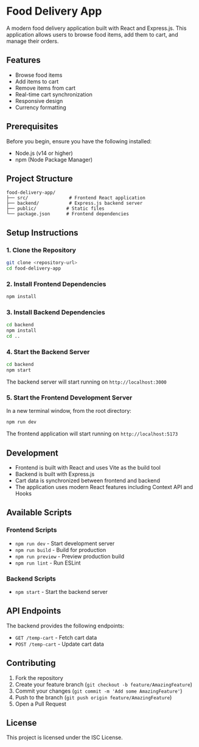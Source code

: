 # Food Delivery App

A modern food delivery application built with React and Express.js. This application allows users to browse food items, add them to cart, and manage their orders.

## Features

- Browse food items
- Add items to cart
- Remove items from cart
- Real-time cart synchronization
- Responsive design
- Currency formatting

## Prerequisites

Before you begin, ensure you have the following installed:
- Node.js (v14 or higher)
- npm (Node Package Manager)

## Project Structure

```
food-delivery-app/
├── src/               # Frontend React application
├── backend/           # Express.js backend server
├── public/           # Static files
└── package.json      # Frontend dependencies
```

## Setup Instructions

### 1. Clone the Repository

```bash
git clone <repository-url>
cd food-delivery-app
```

### 2. Install Frontend Dependencies

```bash
npm install
```

### 3. Install Backend Dependencies

```bash
cd backend
npm install
cd ..
```

### 4. Start the Backend Server

```bash
cd backend
npm start
```

The backend server will start running on `http://localhost:3000`

### 5. Start the Frontend Development Server

In a new terminal window, from the root directory:

```bash
npm run dev
```

The frontend application will start running on `http://localhost:5173`

## Development

- Frontend is built with React and uses Vite as the build tool
- Backend is built with Express.js
- Cart data is synchronized between frontend and backend
- The application uses modern React features including Context API and Hooks

## Available Scripts

### Frontend Scripts
- `npm run dev` - Start development server
- `npm run build` - Build for production
- `npm run preview` - Preview production build
- `npm run lint` - Run ESLint

### Backend Scripts
- `npm start` - Start the backend server

## API Endpoints

The backend provides the following endpoints:
- `GET /temp-cart` - Fetch cart data
- `POST /temp-cart` - Update cart data

## Contributing

1. Fork the repository
2. Create your feature branch (`git checkout -b feature/AmazingFeature`)
3. Commit your changes (`git commit -m 'Add some AmazingFeature'`)
4. Push to the branch (`git push origin feature/AmazingFeature`)
5. Open a Pull Request

## License

This project is licensed under the ISC License.
